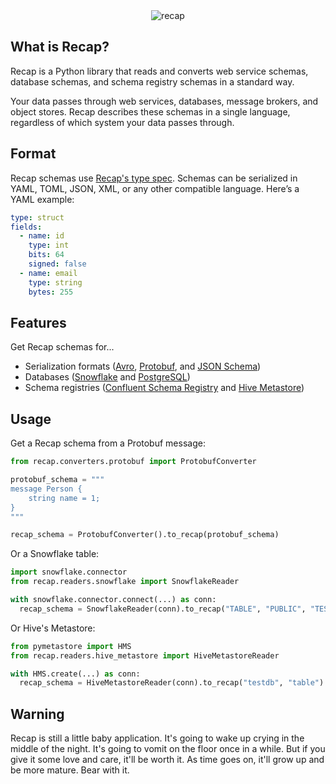 <div align="center">
  <img src="https://github.com/recap-cloud/recap/blob/main/static/recap-logo.png?raw=true" alt="recap"></a>
</div>

## What is Recap?

Recap is a Python library that reads and converts web service schemas, database schemas, and schema registry schemas in a standard way.

Your data passes through web services, databases, message brokers, and object stores. Recap describes these schemas in a single language, regardless of which system your data passes through.

## Format

Recap schemas use [Recap's type spec](https://recap.build/spec). Schemas can be serialized in YAML, TOML, JSON, XML, or any other compatible language. Here’s a YAML example:

```yaml
type: struct
fields:
  - name: id
    type: int
    bits: 64
    signed: false
  - name: email
    type: string
    bytes: 255
```

## Features

Get Recap schemas for...

* Serialization formats ([Avro](https://avro.apache.org), [Protobuf](https://protobuf.dev), and [JSON Schema](https://json-schema.org))
* Databases ([Snowflake](https://www.snowflake.com) and [PostgreSQL](https://www.postgresql.org))
* Schema registries ([Confluent Schema Registry](https://github.com/confluentinc/schema-registry) and [Hive Metastore](https://cwiki.apache.org/confluence/display/hive/design#Design-Metastore))

## Usage

Get a Recap schema from a Protobuf message:

```python
from recap.converters.protobuf import ProtobufConverter

protobuf_schema = """
message Person {
    string name = 1;
}
"""

recap_schema = ProtobufConverter().to_recap(protobuf_schema)
```

Or a Snowflake table:

```python
import snowflake.connector
from recap.readers.snowflake import SnowflakeReader

with snowflake.connector.connect(...) as conn:
  recap_schema = SnowflakeReader(conn).to_recap("TABLE", "PUBLIC", "TESTDB")
```

Or Hive's Metastore:

```python
from pymetastore import HMS
from recap.readers.hive_metastore import HiveMetastoreReader

with HMS.create(...) as conn:
  recap_schema = HiveMetastoreReader(conn).to_recap("testdb", "table")
```

## Warning

Recap is still a little baby application. It's going to wake up crying in the middle of the night. It's going to vomit on the floor once in a while. But if you give it some love and care, it'll be worth it. As time goes on, it'll grow up and be more mature. Bear with it.
